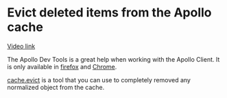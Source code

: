 # Evict deleted items from the Apollo cache

[Video link](https://www.egghead.io/lessons/egghead-evict-deleted-items-from-the-apollo-cache?pl=synchronize-client-and-server-state-in-react-using-apollo-client-a45b3b89)

<TimeStamp start="00:02" end="00:10">

The Apollo Dev Tools is a great help when working with the Apollo Client. It is only available in [firefox](https://addons.mozilla.org/en-US/firefox/addon/apollo-developer-tools/) and [Chrome](https://chrome.google.com/webstore/detail/apollo-client-devtools/jdkknkkbebbapilgoeccciglkfbmbnfm?hl=en-US).

</TimeStamp>

<TimeStamp start="01:30" end="01:40">

[cache.evict](https://www.apollographql.com/docs/react/caching/garbage-collection/#cacheevict) is a tool that you can use to completely removed any normalized object from the cache.

</TimeStamp>